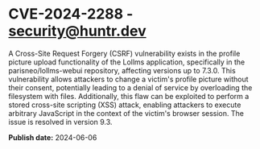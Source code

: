 # CVE-2024-2288 - security@huntr.dev

A Cross-Site Request Forgery (CSRF) vulnerability exists in the profile picture upload functionality of the Lollms application, specifically in the parisneo/lollms-webui repository, affecting versions up to 7.3.0. This vulnerability allows attackers to change a victim's profile picture without their consent, potentially leading to a denial of service by overloading the filesystem with files. Additionally, this flaw can be exploited to perform a stored cross-site scripting (XSS) attack, enabling attackers to execute arbitrary JavaScript in the context of the victim's browser session. The issue is resolved in version 9.3.

**Publish date:** 2024-06-06
